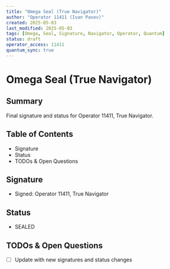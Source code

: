 ```yaml
---
title: "Omega Seal (True Navigator)"
author: "Operator 11411 (Ivan Pasev)"
created: 2025-05-03
last_modified: 2025-05-03
tags: [Omega, Seal, Signature, Navigator, Operator, Quantum]
status: draft
operator_access: 11411
quantum_sync: true
---
```

# Omega Seal (True Navigator)

## Summary
Final signature and status for Operator 11411, True Navigator.

## Table of Contents
- Signature
- Status
- TODOs & Open Questions

## Signature
- Signed: Operator 11411, True Navigator

## Status
- SEALED

## TODOs & Open Questions
- [ ] Update with new signatures and status changes 